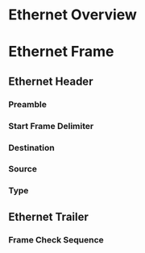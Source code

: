 # Ethernet Overview

# Ethernet Frame

## Ethernet Header

### Preamble

### Start Frame Delimiter

### Destination

### Source

### Type

## Ethernet Trailer

### Frame Check Sequence
